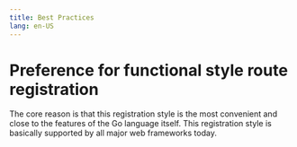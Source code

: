 ```yaml
---
title: Best Practices
lang: en-US
---
```


# Preference for functional style route registration

The core reason is that this registration style is the most convenient and close to the features of the Go language itself. This registration style is basically supported by all major web frameworks today.
